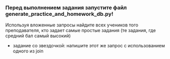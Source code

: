 ### Перед выполнением задания запустите файл generate_practice_and_homework_db.py!

Используя вложенные запросы найдите всех учеников того преподавателя, кто задает самые простые задания (те задания, где средний бал самый высокий)

* задание со звездочкой: напишите этот же запрос с использованием одного из join

